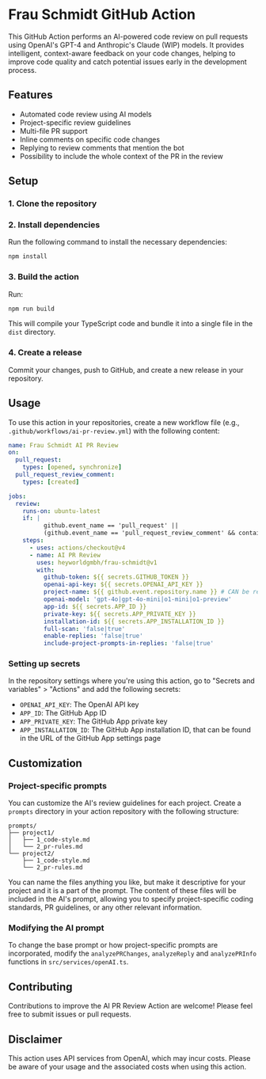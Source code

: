 # Frau Schmidt GitHub Action

This GitHub Action performs an AI-powered code review on pull requests using OpenAI's GPT-4 and Anthropic's Claude (WIP) models. It provides intelligent, context-aware feedback on your code changes, helping to improve code quality and catch potential issues early in the development process.

## Features

- Automated code review using AI models
- Project-specific review guidelines
- Multi-file PR support
- Inline comments on specific code changes
- Replying to review comments that mention the bot
- Possibility to include the whole context of the PR in the review

## Setup

### 1. Clone the repository

### 2. Install dependencies

Run the following command to install the necessary dependencies:

```bash
npm install
```

### 3. Build the action

Run:

```bash
npm run build
```

This will compile your TypeScript code and bundle it into a single file in the `dist` directory.

### 4. Create a release

Commit your changes, push to GitHub, and create a new release in your repository.

## Usage

To use this action in your repositories, create a new workflow file (e.g., `.github/workflows/ai-pr-review.yml`) with the following content:

```yaml
name: Frau Schmidt AI PR Review
on:
  pull_request:
    types: [opened, synchronize]
  pull_request_review_comment:
    types: [created]

jobs:
  review:
    runs-on: ubuntu-latest
    if: |
          github.event_name == 'pull_request' ||
          (github.event_name == 'pull_request_review_comment' && contains(github.event.comment.body, '/why'))
    steps:
      - uses: actions/checkout@v4
      - name: AI PR Review
        uses: heyworldgmbh/frau-schmidt@v1
        with:
          github-token: ${{ secrets.GITHUB_TOKEN }}
          openai-api-key: ${{ secrets.OPENAI_API_KEY }}
          project-name: ${{ github.event.repository.name }} # CAN be replaced with a static name of the prompts subdir, e.g. 'my-project'
          openai-model: 'gpt-4o|gpt-4o-mini|o1-mini|o1-preview'
          app-id: ${{ secrets.APP_ID }}
          private-key: ${{ secrets.APP_PRIVATE_KEY }}
          installation-id: ${{ secrets.APP_INSTALLATION_ID }}
          full-scan: 'false|true'
          enable-replies: 'false|true'
          include-project-prompts-in-replies: 'false|true'
```


### Setting up secrets

In the repository settings where you're using this action, go to "Secrets and variables" > "Actions" and add the following secrets:
- `OPENAI_API_KEY`: The OpenAI API key
- `APP_ID`: The GitHub App ID
- `APP_PRIVATE_KEY`: The GitHub App private key
- `APP_INSTALLATION_ID`: The GitHub App installation ID, that can be found in the URL of the GitHub App settings page

## Customization

### Project-specific prompts

You can customize the AI's review guidelines for each project.
Create a `prompts` directory in your action repository with the following structure:

```
prompts/
├── project1/
│   ├── 1_code-style.md
│   └── 2_pr-rules.md
└── project2/
    ├── 1_code-style.md
    └── 2_pr-rules.md
```

You can name the files anything you like, but make it descriptive for your project and it is a part of the prompt.
The content of these files will be included in the AI's prompt, allowing you to specify project-specific coding standards, PR guidelines, or any other relevant information.

### Modifying the AI prompt
To change the base prompt or how project-specific prompts are incorporated, modify the `analyzePRChanges`, `analyzeReply` and `analyzePRInfo` functions in `src/services/openAI.ts`.

## Contributing

Contributions to improve the AI PR Review Action are welcome! Please feel free to submit issues or pull requests.

## Disclaimer

This action uses API services from OpenAI, which may incur costs. Please be aware of your usage and the associated costs when using this action.
